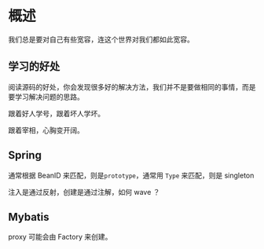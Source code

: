 # 概述

我们总是要对自己有些宽容，连这个世界对我们都如此宽容。  

## 学习的好处

阅读源码的好处，你会发现很多好的解决方法，我们并不是要做相同的事情，而是要学习解决问题的思路。  

跟着好人学号，跟着坏人学坏。  

跟着宰相，心胸变开阔。  

## Spring

通常根据 BeanID 来匹配，则是`prototype`，通常用 `Type` 来匹配，则是 singleton   

注入是通过反射，创建是通过注解，如何 wave ？

## Mybatis

proxy 可能会由 Factory 来创建。  